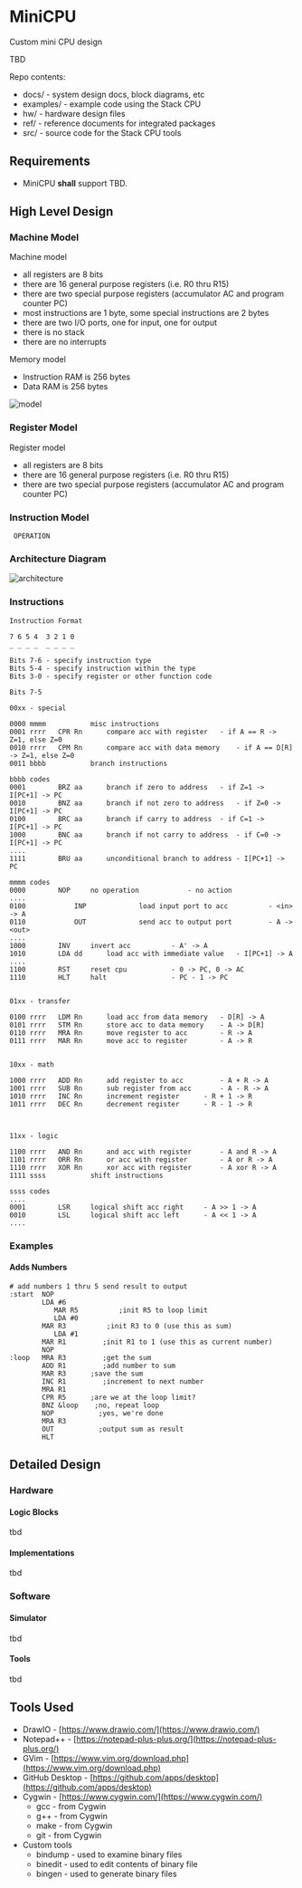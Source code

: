 # MiniCPU
Custom mini CPU design

TBD

Repo contents:

* docs/          - system design docs, block diagrams, etc
* examples/      - example code using the Stack CPU
* hw/            - hardware design files
* ref/           - reference documents for integrated packages
* src/           - source code for the Stack CPU tools


## Requirements

* MiniCPU **shall** support TBD.


## High Level Design

### Machine Model

Machine model
- all registers are 8 bits
- there are 16 general purpose registers (i.e. R0 thru R15)
- there are two special purpose registers (accumulator AC and program counter PC)
- most instructions are 1 byte, some special instructions are 2 bytes
- there are two I/O ports, one for input, one for output
- there is no stack
- there are no interrupts

Memory model
- Instruction RAM is 256 bytes
- Data RAM is 256 bytes

![model](https://github.com/dervish77/MiniCPU/blob/main/docs/MiniCPU-Machine-Model.png?raw=true)

### Register Model 

Register model
- all registers are 8 bits
- there are 16 general purpose registers (i.e. R0 thru R15)
- there are two special purpose registers (accumulator AC and program counter PC)

### Instruction Model

```
 OPERATION
```

### Architecture Diagram

![architecture](https://github.com/dervish77/MiniCPU/blob/main/docs/MiniCPU-Architecture.png?raw=true)

### Instructions

```
Instruction Format

7 6 5 4  3 2 1 0
_ _ _ _  _ _ _ _

Bits 7-6 - specify instruction type
Bits 5-4 - specify instruction within the type
Bits 3-0 - specify register or other function code

Bits 7-5

00xx - special 

0000 mmmm 			misc instructions
0001 rrrr 	CPR Rn		compare acc with register 	- if A == R -> Z=1, else Z=0
0010 rrrr 	CPM Rn		compare acc with data memory 	- if A == D[R] -> Z=1, else Z=0
0011 bbbb 			branch instructions

bbbb codes
0001 		BRZ aa		branch if zero to address 	- if Z=1 -> I[PC+1] -> PC
0010 		BNZ aa		branch if not zero to address 	- if Z=0 -> I[PC+1] -> PC
0100 		BRC aa		branch if carry to address 	- if C=1 -> I[PC+1] -> PC
1000 		BNC aa		branch if not carry to address	- if C=0 -> I[PC+1] -> PC
....
1111 		BRU aa		unconditional branch to address - I[PC+1] -> PC			

mmmm codes
0000		NOP		no operation			- no action
....
0100            INP             load input port to acc          - <in> -> A
0110            OUT             send acc to output port         - A -> <out>
....
1000 		INV		invert acc 			- A' -> A
1010 		LDA dd		load acc with immediate value 	- I[PC+1] -> A
....
1100		RST		reset cpu			- 0 -> PC, 0 -> AC
1110 		HLT		halt				- PC - 1 -> PC


01xx - transfer

0100 rrrr 	LDM Rn		load acc from data memory  	- D[R] -> A
0101 rrrr 	STM Rn		store acc to data memory  	- A -> D[R]
0110 rrrr 	MRA Rn		move register to acc		- R -> A
0111 rrrr 	MAR Rn		move acc to register 		- A -> R


10xx - math

1000 rrrr 	ADD Rn		add register to acc 		- A + R -> A
1001 rrrr 	SUB Rn		sub register from acc 		- A - R -> A
1010 rrrr 	INC Rn		increment register 		- R + 1 -> R
1011 rrrr 	DEC Rn		decrement register 		- R - 1 -> R



11xx - logic

1100 rrrr 	AND Rn		and acc with register 		- A and R -> A
1101 rrrr 	ORR Rn		or acc with register 		- A or R -> A
1110 rrrr 	XOR Rn		xor acc with register 		- A xor R -> A
1111 ssss 			shift instructions

ssss codes
....
0001		LSR		logical shift acc right 	- A >> 1 -> A
0010		LSL		logical shift acc left 		- A << 1 -> A
.... 
```

### Examples

#### Adds Numbers

```
# add numbers 1 thru 5 send result to output
:start  NOP
        LDA #6
	       MAR R5		   ;init R5 to loop limit
	       LDA #0
       	MAR R3   		;init R3 to 0 (use this as sum)
	       LDA #1
       	MAR R1		   ;init R1 to 1 (use this as current number)
       	NOP
:loop  	MRA R3		   ;get the sum
       	ADD R1		   ;add number to sum
       	MAR R3	   	;save the sum
       	INC R1		   ;increment to next number
       	MRA R1
       	CPR R5	   	;are we at the loop limit?
       	BNZ &loop	 ;no, repeat loop
       	NOP		      ;yes, we're done
       	MRA R3
       	OUT		      ;output sum as result
       	HLT
```


## Detailed Design

### Hardware

#### Logic Blocks

tbd

#### Implementations

tbd

### Software

#### Simulator

tbd

#### Tools

tbd


## Tools Used

* DrawIO - [https://www.drawio.com/](https://www.drawio.com/)
* Notepad++ - [https://notepad-plus-plus.org/](https://notepad-plus-plus.org/)
* GVim - [https://www.vim.org/download.php](https://www.vim.org/download.php)
* GitHub Desktop - [https://github.com/apps/desktop](https://github.com/apps/desktop)
* Cygwin - [https://www.cygwin.com/](https://www.cygwin.com/)
  * gcc - from Cygwin
  * g++ - from Cygwin
  * make - from Cygwin
  * git - from Cygwin
* Custom tools
  * bindump - used to examine binary files
  * binedit - used to edit contents of binary file
  * bingen - used to generate binary files



